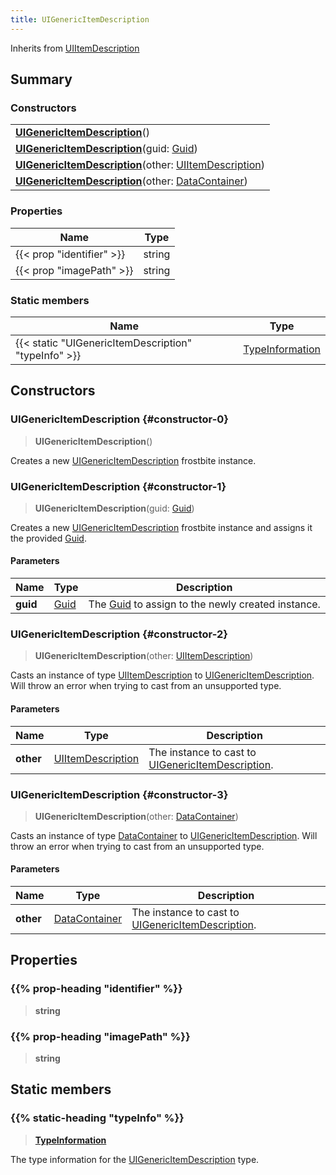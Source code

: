 ```yaml
---
title: UIGenericItemDescription
---
```


Inherits from [UIItemDescription](/vext/ref/fb/uiitemdescription)

## Summary

### Constructors

|  |
| --- |
| **[UIGenericItemDescription](#constructor-0)**() |
| **[UIGenericItemDescription](#constructor-1)**(guid: [Guid](/vext/ref/shared/type/guid)) |
| **[UIGenericItemDescription](#constructor-2)**(other: [UIItemDescription](/vext/ref/fb/uiitemdescription)) |
| **[UIGenericItemDescription](#constructor-3)**(other: [DataContainer](/vext/ref/shared/type/datacontainer)) |

### Properties

| Name | Type |
| ---- | ---- |
| {{< prop "identifier" >}} | string |
| {{< prop "imagePath" >}} | string |

### Static members

| Name | Type |
| ---- | ---- |
| {{< static "UIGenericItemDescription" "typeInfo" >}} | [TypeInformation](/vext/ref/shared/type/typeinformation) |

## Constructors

### UIGenericItemDescription {#constructor-0}

> **UIGenericItemDescription**()

Creates a new [UIGenericItemDescription](/vext/ref/fb/uigenericitemdescription) frostbite instance.

### UIGenericItemDescription {#constructor-1}

> **UIGenericItemDescription**(guid: [Guid](/vext/ref/shared/type/guid))

Creates a new [UIGenericItemDescription](/vext/ref/fb/uigenericitemdescription) frostbite instance and assigns it the provided [Guid](/vext/ref/shared/type/guid).

#### Parameters

| Name | Type | Description |
| ---- | ---- | ----------- |
| **guid** | [Guid](/vext/ref/shared/type/guid) | The [Guid](/vext/ref/shared/type/guid) to assign to the newly created instance. |

### UIGenericItemDescription {#constructor-2}

> **UIGenericItemDescription**(other: [UIItemDescription](/vext/ref/fb/uiitemdescription))

Casts an instance of type [UIItemDescription](/vext/ref/fb/uiitemdescription) to [UIGenericItemDescription](/vext/ref/fb/uigenericitemdescription). Will throw an error when trying to cast from an unsupported type.

#### Parameters

| Name | Type | Description |
| ---- | ---- | ----------- |
| **other** | [UIItemDescription](/vext/ref/fb/uiitemdescription) | The instance to cast to [UIGenericItemDescription](/vext/ref/fb/uigenericitemdescription). |

### UIGenericItemDescription {#constructor-3}

> **UIGenericItemDescription**(other: [DataContainer](/vext/ref/shared/type/datacontainer))

Casts an instance of type [DataContainer](/vext/ref/shared/type/datacontainer) to [UIGenericItemDescription](/vext/ref/fb/uigenericitemdescription). Will throw an error when trying to cast from an unsupported type.

#### Parameters

| Name | Type | Description |
| ---- | ---- | ----------- |
| **other** | [DataContainer](/vext/ref/shared/type/datacontainer) | The instance to cast to [UIGenericItemDescription](/vext/ref/fb/uigenericitemdescription). |

## Properties

### {{% prop-heading "identifier" %}}

> **string**

### {{% prop-heading "imagePath" %}}

> **string**

## Static members

### {{% static-heading "typeInfo" %}}

> **[TypeInformation](/vext/ref/shared/type/typeinformation)**

The type information for the [UIGenericItemDescription](/vext/ref/fb/uigenericitemdescription) type.

